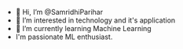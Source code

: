 - 👋 Hi, I’m @SamridhiParihar
- 👀 I’m interested in technology and it's application
- 🌱 I’m currently learning Machine Learning
-  I'm passionate ML enthusiast.


<!---
SamridhiParihar/SamridhiParihar is a ✨ special ✨ repository because its `README.md` (this file) appears on your GitHub profile.
You can click the Preview link to take a look at your changes.
--->
